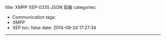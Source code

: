 title: XMPP XEP-0335 JSON 容器
categories:
  - Communication
tags:
  - XMPP
  - XEP
toc: false
date: 2014-09-24 17:27:34
---


